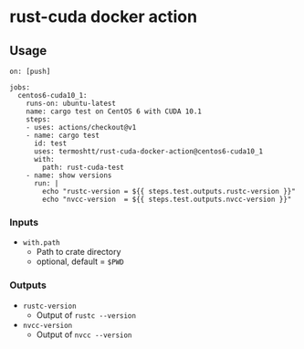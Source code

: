 # rust-cuda docker action

Usage
------

```
on: [push]

jobs:
  centos6-cuda10_1:
    runs-on: ubuntu-latest
    name: cargo test on CentOS 6 with CUDA 10.1
    steps:
    - uses: actions/checkout@v1
    - name: cargo test
      id: test
      uses: termoshtt/rust-cuda-docker-action@centos6-cuda10_1
      with:
        path: rust-cuda-test
    - name: show versions
      run: |
        echo "rustc-version = ${{ steps.test.outputs.rustc-version }}"
        echo "nvcc-version  = ${{ steps.test.outputs.nvcc-version }}"
```

### Inputs

- `with.path`
  - Path to crate directory
  - optional, default = `$PWD`

### Outputs
- `rustc-version`
  - Output of `rustc --version`
- `nvcc-version`
  - Output of `nvcc --version`
